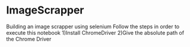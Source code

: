 # ImageScrapper
Building an image scrapper using selenium
Follow the steps in order to execute this notebook
1)Install ChromeDriver
2)Give the absolute path of the Chrome Driver
